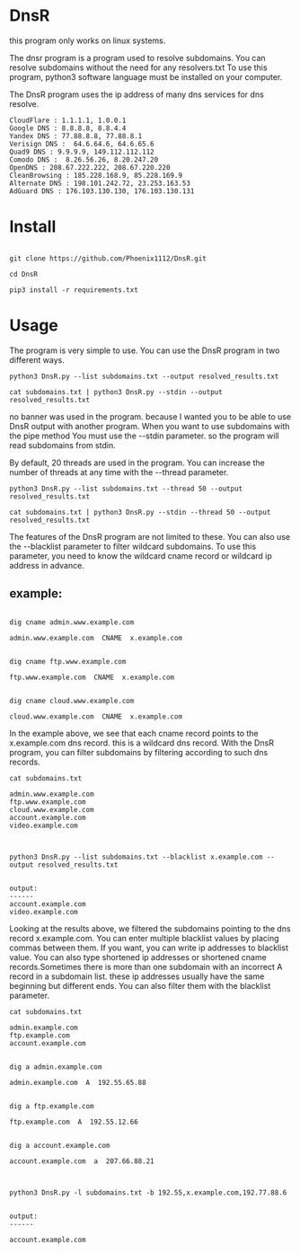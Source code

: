 # DnsR

this program only works on linux systems.

The dnsr program is a program used to resolve subdomains. You can resolve subdomains without the need for any resolvers.txt
To use this program, python3 software language must be installed on your computer.

The DnsR program uses the ip address of many dns services for dns resolve. 

```
CloudFlare : 1.1.1.1, 1.0.0.1
Google DNS : 8.8.8.8, 8.8.4.4
Yandex DNS : 77.88.8.8, 77.88.8.1
Verisign DNS :  64.6.64.6, 64.6.65.6
Quad9 DNS : 9.9.9.9, 149.112.112.112
Comodo DNS :  8.26.56.26, 8.20.247.20
OpenDNS : 208.67.222.222, 208.67.220.220
CleanBrowsing : 185.228.168.9, 85.228.169.9
Alternate DNS : 198.101.242.72, 23.253.163.53
AdGuard DNS : 176.103.130.130, 176.103.130.131
```



# Install

```

git clone https://github.com/Phoenix1112/DnsR.git

cd DnsR

pip3 install -r requirements.txt

```

# Usage

The program is very simple to use. You can use the DnsR program in two different ways.

```
python3 DnsR.py --list subdomains.txt --output resolved_results.txt

cat subdomains.txt | python3 DnsR.py --stdin --output resolved_results.txt

```

no banner was used in the program.  because I wanted you to be able to use DnsR output with another program. When you want to use subdomains with the pipe method You must use the --stdin parameter. so the program will read subdomains from stdin.

By default, 20 threads are used in the program. You can increase the number of threads at any time with the --thread parameter.

```
python3 DnsR.py --list subdomains.txt --thread 50 --output resolved_results.txt

cat subdomains.txt | python3 DnsR.py --stdin --thread 50 --output resolved_results.txt

```

The features of the DnsR program are not limited to these. You can also use the --blacklist parameter to filter wildcard subdomains. To use this parameter, you need to know the wildcard cname record or wildcard ip address in advance.


example:
--------
```

dig cname admin.www.example.com

admin.www.example.com  CNAME  x.example.com


dig cname ftp.www.example.com

ftp.www.example.com  CNAME  x.example.com


dig cname cloud.www.example.com

cloud.www.example.com  CNAME  x.example.com

```

In the example above, we see that each cname record points to the x.example.com dns record. this is a wildcard dns record. 
With the DnsR program, you can filter subdomains by filtering according to such dns records.

```
cat subdomains.txt

admin.www.example.com
ftp.www.example.com 
cloud.www.example.com
account.example.com
video.example.com



python3 DnsR.py --list subdomains.txt --blacklist x.example.com --output resolved_results.txt


output:
------
account.example.com
video.example.com

```

Looking at the results above, we filtered the subdomains pointing to the dns record x.example.com. You can enter multiple blacklist values by placing commas between them. If you want, you can write ip addresses to blacklist value. You can also type shortened  ip addresses or shortened cname records.Sometimes there is more than one subdomain with an incorrect A record in a subdomain list. these ip addresses usually have the same beginning but different ends. You can also filter them with the blacklist parameter.

```
cat subdomains.txt

admin.example.com
ftp.example.com
account.example.com


dig a admin.example.com

admin.example.com  A  192.55.65.88


dig a ftp.example.com

ftp.example.com  A  192.55.12.66


dig a account.example.com

account.example.com  a  207.66.88.21



python3 DnsR.py -l subdomains.txt -b 192.55,x.example.com,192.77.88.6


output:
------

account.example.com

```
